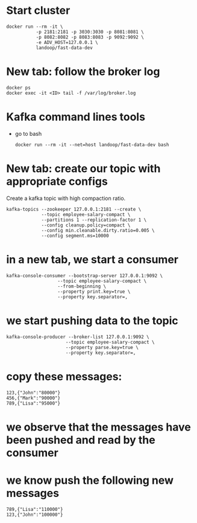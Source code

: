 
# Start cluster

    docker run --rm -it \
               -p 2181:2181 -p 3030:3030 -p 8081:8081 \
               -p 8082:8082 -p 8083:8083 -p 9092:9092 \
               -e ADV_HOST=127.0.0.1 \
               landoop/fast-data-dev

# New tab: follow the broker log

    docker ps
    docker exec -it <ID> tail -f /var/log/broker.log


# Kafka command lines tools
- go to bash

      docker run --rm -it --net=host landoop/fast-data-dev bash

# New tab: create our topic with appropriate configs
Create a kafka topic with high compaction ratio.

    kafka-topics --zookeeper 127.0.0.1:2181 --create \
                 --topic employee-salary-compact \
                 --partitions 1 --replication-factor 1 \
                 --config cleanup.policy=compact \
                 --config min.cleanable.dirty.ratio=0.005 \
                 --config segment.ms=10000

# in a new tab, we start a consumer

    kafka-console-consumer --bootstrap-server 127.0.0.1:9092 \
                       --topic employee-salary-compact \
                       --from-beginning \
                       --property print.key=true \
                       --property key.separator=,

# we start pushing data to the topic

    kafka-console-producer --broker-list 127.0.0.1:9092 \
                          --topic employee-salary-compact \
                          --property parse.key=true \
                          --property key.separator=,

# copy these messages:
 
    123,{"John":"80000"}
    456,{"Mark":"90000"}
    789,{"Lisa":"95000"}

# we observe that the messages have been pushed and read by the consumer

# we know push the following new messages

    789,{"Lisa":"110000"}
    123,{"John":"100000"}

